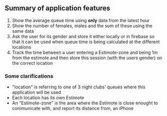 ## Summary of application features

1. Show the average queue time using **only** data from the latest hour
2. Show the number of females, males and the sum of these using the same data
3. Ask the user for its gender and store it either locally or in
firebase so that it can be used when queue time is being calculated at
the different locations
4. Track the time between a user entering a Estimote-zone and being 1m from
the estimote and then store this session (with the users gender) on the correct location


### Some clarifications

- "location" is referring to one of 3 night clubs' queues
where this application will be used
- Each location has its own Estimote
- An "Estimote-zone" is the area where the Estimote is close
enought to communicate with, and report its distance from,
an iPhone
